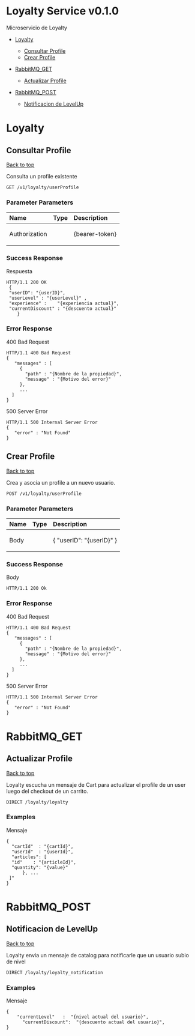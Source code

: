 <a name="top"></a>
# Loyalty Service v0.1.0

Microservicio de Loyalty

- [Loyalty](#loyalty)
	- [Consultar Profile](#consultar-profile)
	- [Crear Profile](#crear-profile)
	
- [RabbitMQ_GET](#rabbitmq_get)
	- [Actualizar Profile](#actualizar-profile)
	
- [RabbitMQ_POST](#rabbitmq_post)
	- [Notificacion de LevelUp](#notificacion-de-levelup)
	


# <a name='loyalty'></a> Loyalty

## <a name='consultar-profile'></a> Consultar Profile
[Back to top](#top)

<p>Consulta un profile existente</p>

	GET /v1/loyalty/userProfile





### Parameter Parameters

| Name     | Type       | Description                           |
|:---------|:-----------|:--------------------------------------|
|  Authorization |  | <p>{bearer-token}</p>|


### Success Response

Respuesta

```
HTTP/1.1 200 OK
 {
 "userID": "{userID}",
 "userLevel" : "{userLevel}" ,
 "experience" :    "{experiencia actual}",
 "currentDiscount" : "{descuento actual}"
	}
```


### Error Response

400 Bad Request

```
HTTP/1.1 400 Bad Request
{
   "messages" : [
     {
       "path" : "{Nombre de la propiedad}",
       "message" : "{Motivo del error}"
     },
     ...
  ]
}
```
500 Server Error

```
HTTP/1.1 500 Internal Server Error
{
   "error" : "Not Found"
}
```
## <a name='crear-profile'></a> Crear Profile
[Back to top](#top)

<p>Crea y asocia un profile a un nuevo usuario.</p>

	POST /v1/loyalty/userProfile





### Parameter Parameters

| Name     | Type       | Description                           |
|:---------|:-----------|:--------------------------------------|
|  Body |  | <p>{ &quot;userID&quot;: &quot;{userID}&quot; }</p>|


### Success Response

Body

```
HTTP/1.1 200 Ok
```


### Error Response

400 Bad Request

```
HTTP/1.1 400 Bad Request
{
   "messages" : [
     {
       "path" : "{Nombre de la propiedad}",
       "message" : "{Motivo del error}"
     },
     ...
  ]
}
```
500 Server Error

```
HTTP/1.1 500 Internal Server Error
{
   "error" : "Not Found"
}
```
# <a name='rabbitmq_get'></a> RabbitMQ_GET

## <a name='actualizar-profile'></a> Actualizar Profile
[Back to top](#top)

<p>Loyalty escucha un mensaje de Cart para actualizar el profile de un user luego del checkout de un carrito.</p>

	DIRECT /loyalty/loyalty



### Examples

Mensaje

```
{
  "cartId"  : "{cartId}",
  "userId"  : "{userId}",
  "articles": [
  "id"	  : "{articleId}",
  "quantity": "{value}"
      }, ...
 ]"
}
```




# <a name='rabbitmq_post'></a> RabbitMQ_POST

## <a name='notificacion-de-levelup'></a> Notificacion de LevelUp
[Back to top](#top)

<p>Loyalty envia un mensaje de catalog para notificarle que un usuario subio de nivel</p>

	DIRECT /loyalty/loyalty_notification



### Examples

Mensaje

```
{
  	"currentLevel"   :  "{nivel actual del usuario}",
      "currentDiscount":  "{descuento actual del usuario}",
}
```




